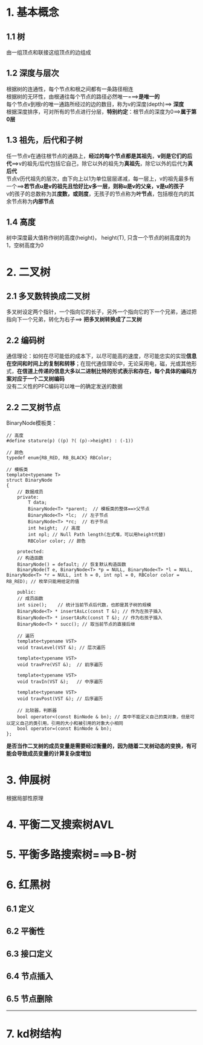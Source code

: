 # 1. 基本概念
## 1.1 树
由一组顶点和联接这组顶点的边组成     

## 1.2 深度与层次
根据树的连通性，每个节点和根之间都有一条路径相连    
根据树的无环性，由根通往每个节点的路径必然唯一===>**是唯一的**      
每个节点v到根r的唯一通路所经过的边的数目，称为v的深度(depth)==> **深度**    
根据深度排序，可对所有的节点进行分层，**特别约定**：根节点的深度为0==>**属于第0层**     
## 1.3 祖先，后代和子树
任一节点v在通往根节点的通路上，**经过的每个节点都是其祖先**，**v则是它们的后代**==>v的祖先/后代包括它自己，除它以外的祖先为**真祖先**，除它以外的后代为**真后代**      
节点v历代祖先的层次，由下向上以1为单位层层递减，每一层上，v的祖先最多有一个==>**若节点u是v的祖先且恰好比v多一层，则称u是v的父亲，v是u的孩子**      
v的孩子的总数称为其**度数，或则度**，无孩子的节点称为**叶节点**，包括根在内的其余节点称为**内部节点**      

## 1.4 高度
树中深度最大值称作树的高度(height)， height(T), 只含一个节点的树高度的为1，空树高度为0              


# 2. 二叉树
## 2.1 多叉数转换成二叉树
多叉树设定两个指针，一个指向它的长子，另外一个指向它的下一个兄弟，通过把指向下一个兄弟，转化为右子==> **把多叉树转换成了二叉树**

## 2.2 编码树
通信理论：如何在尽可能低的成本下，以尽可能高的速度，尽可能忠实的实现**信息在空间和时间上的复制和转移**；在现代通信理论中，无论采用电，磁，光或其他形式，**在信道上传递的信息大多以二进制比特的形式表示和存在，每个具体的编码方案对应于一个二叉树编码**      
没有二义性的PFC编码可以唯一的确定发送的数据      

## 2.2 二叉树节点
BinaryNode模板类：    
```
// 高度
#define stature(p) ((p) ?( (p)->height) : (-1))

// 颜色
typedef enum{RB_RED, RB_BLACK} RBColor;

// 模板类
template<typename T>
struct BinaryNode 
{
    // 数据成员
    private:
        T data;
        BinaryNode<T> *parent;  // 模板类的整体==>父节点
        BinaryNode<T> *lc;  // 左子节点
        BinaryNode<T> *rc;  // 右子节点
        int height;  // 高度
        int npl; // Null Path length(左式堆，可以用height代替)
        RBColor color; // 颜色

    protected:
    // 构造函数
    BinaryNode() = default; // 恢复默认构造函数
    BinaryNode(T e, BinaryNode<T> *p = NULL, BinaryNode<T> *l = NULL, BinaryNode<T> *r = NULL, int h = 0, int npl = 0, RBColor color = RB_RED); // 枚举只能用给定的值

    public:
    // 成员函数
    int size();    // 统计当前节点后代数，也即是其子树的规模
    BinaryNode<T> * insertAsLc(const T &); // 作为左孩子插入
    BinaryNode<T> * insertAsRc(const T &); // 作为右孩子插入
    BinaryNode<T> * succ(); // 取当前节点的直接后继

    // 遍历
    template<typename VST>
    void travLevel(VST &); // 层次遍历
    
    template<typename VST>
    void travPre(VST &);  // 前序遍历

    template<typename VST>
    void travIn(VST &);   // 中序遍历

    template<typename VST>
    void travPost(VST &); // 后序遍历

    // 比较器，判断器
    bool operator<(const BinNode & bn); // 类中不能定义自己的类对象，但是可以定义自己的类引用，引用的大小和被引用的对象大小相同
    bool operator=(const BinNode & bn);
};

```
**是否当作二叉树的成员变量是需要经过衡量的，因为随着二叉树动态的变换，有可能会导致成员变量的计算复杂度增加**        


# 3. 伸展树
根据局部性原理


# 4. 平衡二叉搜索树AVL

# 5. 平衡多路搜索树===>B-树

# 6. 红黑树
## 6.1 定义

## 6.2 平衡性


## 6.3 接口定义

## 6.4 节点插入

## 6.5 节点删除


------
# 7. kd树结构